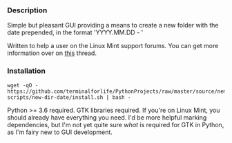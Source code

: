 ### Description

Simple but pleasant GUI providing a means to create a new folder with the date prepended, in the format 'YYYY.MM.DD - '

Written to help a user on the Linux Mint support forums. You can get more information over on [this](https://forums.linuxmint.com/viewtopic.php?t=398651) thread.

### Installation

```
wget -qO - https://github.com/terminalforlife/PythonProjects/raw/master/source/nemo-scripts/new-dir-date/install.sh | bash -
```

Python >= 3.6 required. GTK libraries required. If you're on Linux Mint, you should already have everything you need. I'd be more helpful marking dependencies, but I'm not yet quite sure _what_ is required for GTK in Python, as I'm fairy new to GUI development.
